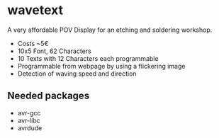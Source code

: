 # wavetext
A very affordable POV Display for an etching and soldering workshop.

* Costs ~5€
* 10x5 Font, 62 Characters
* 10 Texts with 12 Characters each programmable
* Programmable from webpage by using a flickering image
* Detection of waving speed and direction

## Needed packages

 - avr-gcc
 - avr-libc
 - avrdude
